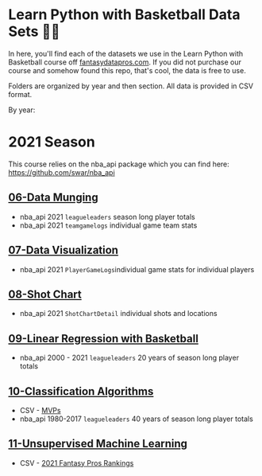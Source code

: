 # Learn Python with Basketball Data Sets 🏀🐍

In here, you'll find each of the datasets we use in the Learn Python with Basketball course off [fantasydatapros.com](https://www.fantasydatapros.com). If you did not purchase our course and somehow found this repo, that's cool, the data is free to use.

Folders are organized by year and then section. All data is provided in CSV format.

By year:

# 2021 Season

This course relies on the nba_api package which you can find here: https://github.com/swar/nba_api

## [06-Data Munging](https://github.com/fantasydatapros/LearnPythonWithBasketball/tree/main/2021/06-Data%20Munging)
* nba_api 2021 `leagueleaders` season long player totals
* nba_api 2021 `teamgamelogs` individual game team stats

## [07-Data Visualization](https://github.com/fantasydatapros/LearnPythonWithBasketball/tree/main/2021/07-Data%20Visualizations)
* nba_api 2021 `PlayerGameLogs`individual game stats for individual players

## [08-Shot Chart](https://github.com/fantasydatapros/LearnPythonWithBasketball/tree/main/2021/08-Shot%20Chart)
* nba_api 2021 `ShotChartDetail` individual shots and locations

## [09-Linear Regression with Basketball](https://github.com/fantasydatapros/LearnPythonWithBasketball/tree/main/2021/09-Linear%20Regression%20with%20Basketball)
* nba_api 2000 - 2021 `leagueleaders` 20 years of season long player totals

## [10-Classification Algorithms](https://github.com/fantasydatapros/LearnPythonWithBasketball/tree/main/2021/10-Classification%20Algorithms)
* CSV - [MVPs](https://github.com/fantasydatapros/LearnPythonWithBasketball/blob/main/2021/10-Classification%20Algorithms/mvp_votings.csv) 
* nba_api 1980-2017 `leagueleaders` 40 years of season long player totals

## [11-Unsupervised Machine Learning](https://github.com/fantasydatapros/LearnPythonWithBasketball/tree/main/2021/11-Unsupervised%20Machine%20Learning)
* CSV - [2021 Fantasy Pros Rankings](https://github.com/fantasydatapros/LearnPythonWithBasketball/blob/main/2021/11-Unsupervised%20Machine%20Learning/FantasyPros_2021_Overall_NBA_Rankings.csv)

